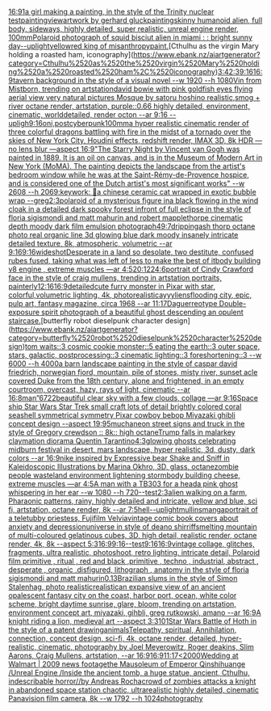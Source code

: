 [16:9](https://www.ebank.nz/aiartgenerator?category=16%3A9)[1](https://www.ebank.nz/aiartgenerator?category=1)[a girl making a painting, in the style of the Trinity nuclear test](https://www.ebank.nz/aiartgenerator?category=a%2520girl%2520making%2520a%2520painting%2C%2520in%2520the%2520style%2520of%2520the%2520Trinity%2520nuclear%2520test)[painting](https://www.ebank.nz/aiartgenerator?category=painting)[view](https://www.ebank.nz/aiartgenerator?category=view)[artwork by gerhard gluck](https://www.ebank.nz/aiartgenerator?category=artwork%2520by%2520gerhard%2520gluck)[painting](https://www.ebank.nz/aiartgenerator?category=painting)[skinny humanoid alien, full body, sideways, highly detailed, super realistic, unreal engine render, 100mm](https://www.ebank.nz/aiartgenerator?category=skinny%2520humanoid%2520alien%2C%2520full%2520body%2C%2520sideways%2C%2520highly%2520detailed%2C%2520super%2520realistic%2C%2520unreal%2520engine%2520render%2C%2520100mm)[Polaroid photograph of squid bisciut alien in miami : : bright sunny day](https://www.ebank.nz/aiartgenerator?category=Polaroid%2520photograph%2520of%2520squid%2520bisciut%2520alien%2520in%2520miami%2520%3A%2520%3A%2520bright%2520sunny%2520day)[--uplight](https://www.ebank.nz/aiartgenerator?category=--uplight)[yellow](https://www.ebank.nz/aiartgenerator?category=yellow)[red king of misanthropy](https://www.ebank.nz/aiartgenerator?category=red%2520king%2520of%2520misanthropy)[paint.](https://www.ebank.nz/aiartgenerator?category=paint.)[Cthulhu as the virgin Mary holding a roasted ham, iconography](https://www.ebank.nz/aiartgenerator?category=Cthulhu%2520as%2520the%2520virgin%2520Mary%2520holding%2520a%2520roasted%2520ham%2C%2520iconography)[3:4](https://www.ebank.nz/aiartgenerator?category=3%3A4)[2:3](https://www.ebank.nz/aiartgenerator?category=2%3A3)[9:16](https://www.ebank.nz/aiartgenerator?category=9%3A16)[16:9](https://www.ebank.nz/aiartgenerator?category=16%3A9)[tavern background in the style of a visual novel --w 1920 --h 1080](https://www.ebank.nz/aiartgenerator?category=tavern%2520background%2520in%2520the%2520style%2520of%2520a%2520visual%2520novel%2520--w%25201920%2520--h%25201080)[Vin from Mistborn, trending on artstation](https://www.ebank.nz/aiartgenerator?category=Vin%2520from%2520Mistborn%2C%2520trending%2520on%2520artstation)[david bowie with pink goldfish eyes flying aerial view very natural pictures  Mosque  by satoru hoshino  realistic,smog + river octane render, artstation,  purple::0.66  highly detailed, environment, cinematic, worlddetailed, render octon --ar 9:16 --upligh](https://www.ebank.nz/aiartgenerator?category=david%2520bowie%2520with%2520pink%2520goldfish%2520eyes%2520flying%2520aerial%2520view%2520very%2520natural%2520pictures%2520%2520Mosque%2520%2520by%2520satoru%2520hoshino%2520%2520realistic%2Csmog%2520%2B%2520river%2520octane%2520render%2C%2520artstation%2C%2520%2520purple%3A%3A0.66%2520%2520highly%2520detailed%2C%2520environment%2C%2520cinematic%2C%2520worlddetailed%2C%2520render%2520octon%2520--ar%25209%3A16%2520--upligh)[9:16](https://www.ebank.nz/aiartgenerator?category=9%3A16)[oni,postcyberpunk](https://www.ebank.nz/aiartgenerator?category=oni%2Cpostcyberpunk)[100mm](https://www.ebank.nz/aiartgenerator?category=100mm)[a hyper realistic  cinematic render of three colorful dragons battling with fire in the midst of a tornado over the skies of New York City, Houdini effects, redshift render, IMAX 3D, 8k HDR —no lens blur —aspect 16:9](https://www.ebank.nz/aiartgenerator?category=a%2520hyper%2520realistic%2520%2520cinematic%2520render%2520of%2520three%2520colorful%2520dragons%2520battling%2520with%2520fire%2520in%2520the%2520midst%2520of%2520a%2520tornado%2520over%2520the%2520skies%2520of%2520New%2520York%2520City%2C%2520Houdini%2520effects%2C%2520redshift%2520render%2C%2520IMAX%25203D%2C%25208k%2520HDR%2520%E2%80%94no%2520lens%2520blur%2520%E2%80%94aspect%252016%3A9)["The Starry Night by Vincent van Gogh was painted in 1889. It is an oil on canvas, and is in the Museum of Modern Art in New York (MoMA). The painting depicts the landscape from the artist's bedroom window while he was at the Saint-Rémy-de-Provence hospice, and is considered one of the Dutch artist's most significant works" --w 2608 --h 2069](https://www.ebank.nz/aiartgenerator?category=%22The%2520Starry%2520Night%2520by%2520Vincent%2520van%2520Gogh%2520was%2520painted%2520in%25201889.%2520It%2520is%2520an%2520oil%2520on%2520canvas%2C%2520and%2520is%2520in%2520the%2520Museum%2520of%2520Modern%2520Art%2520in%2520New%2520York%2520%28MoMA%29.%2520The%2520painting%2520depicts%2520the%2520landscape%2520from%2520the%2520artist%27s%2520bedroom%2520window%2520while%2520he%2520was%2520at%2520the%2520Saint-R%C3%A9my-de-Provence%2520hospice%2C%2520and%2520is%2520considered%2520one%2520of%2520the%2520Dutch%2520artist%27s%2520most%2520significant%2520works%22%2520--w%25202608%2520--h%25202069)[:keywork:  🤖](https://www.ebank.nz/aiartgenerator?category=%3Akeywork%3A%2520%2520%F0%9F%A4%96)[a chinese ceramic cat wrapped in exotic bubble wrap --greg](https://www.ebank.nz/aiartgenerator?category=a%2520chinese%2520ceramic%2520cat%2520wrapped%2520in%2520exotic%2520bubble%2520wrap%2520--greg)[2:3](https://www.ebank.nz/aiartgenerator?category=2%3A3)[polaroid of a mysterious figure ina black flowing in the wind cloak in a detailed dark spooky forest infront of full eclipse in the style of floria sigismondi and matt mahurin and robert mapplethorpe cinematic depth moody dark film emulsion photograph](https://www.ebank.nz/aiartgenerator?category=polaroid%2520of%2520a%2520mysterious%2520figure%2520ina%2520black%2520flowing%2520in%2520the%2520wind%2520cloak%2520in%2520a%2520detailed%2520dark%2520spooky%2520forest%2520infront%2520of%2520full%2520eclipse%2520in%2520the%2520style%2520of%2520floria%2520sigismondi%2520and%2520matt%2520mahurin%2520and%2520robert%2520mapplethorpe%2520cinematic%2520depth%2520moody%2520dark%2520film%2520emulsion%2520photograph)[49:7](https://www.ebank.nz/aiartgenerator?category=49%3A7)[dripping](https://www.ebank.nz/aiartgenerator?category=dripping)[ash thorp octane photo real organic line 3d glowing blue dark moody insanely intricate detailed texture, 8k, atmospheric, volumetric --ar 9:16](https://www.ebank.nz/aiartgenerator?category=ash%2520thorp%2520octane%2520photo%2520real%2520organic%2520line%25203d%2520glowing%2520blue%2520dark%2520moody%2520insanely%2520intricate%2520detailed%2520texture%2C%25208k%2C%2520atmospheric%2C%2520volumetric%2520--ar%25209%3A16)[9:16](https://www.ebank.nz/aiartgenerator?category=9%3A16)[wideshot](https://www.ebank.nz/aiartgenerator?category=wideshot)[Desperate in a land so desolate, two destitute, confused rubes fused, taking what was left of less to make the best of it](https://www.ebank.nz/aiartgenerator?category=Desperate%2520in%2520a%2520land%2520so%2520desolate%2C%2520two%2520destitute%2C%2520confused%2520rubes%2520fused%2C%2520taking%2520what%2520was%2520left%2520of%2520less%2520to%2520make%2520the%2520best%2520of%2520it)[body building v8 engine , extreme muscles —ar 4:5](https://www.ebank.nz/aiartgenerator?category=body%2520building%2520v8%2520engine%2520%2C%2520extreme%2520muscles%2520%E2%80%94ar%25204%3A5)[20:12](https://www.ebank.nz/aiartgenerator?category=20%3A12)[2](https://www.ebank.nz/aiartgenerator?category=2)[4:6](https://www.ebank.nz/aiartgenerator?category=4%3A6)[portrait of Cindy Crawford face in the style of craig mullens, trending in artstation portraits, painterly](https://www.ebank.nz/aiartgenerator?category=portrait%2520of%2520Cindy%2520Crawford%2520face%2520in%2520the%2520style%2520of%2520craig%2520mullens%2C%2520trending%2520in%2520artstation%2520portraits%2C%2520painterly)[12:16](https://www.ebank.nz/aiartgenerator?category=12%3A16)[16:9](https://www.ebank.nz/aiartgenerator?category=16%3A9)[detailed](https://www.ebank.nz/aiartgenerator?category=detailed)[cute furry monster in Pixar with star, colorful,volumetric lighting, 4k, photorealistic](https://www.ebank.nz/aiartgenerator?category=cute%2520furry%2520monster%2520in%2520Pixar%2520with%2520star%2C%2520colorful%2Cvolumetric%2520lighting%2C%25204k%2C%2520photorealistic)[ayyyliens](https://www.ebank.nz/aiartgenerator?category=ayyyliens)[flooding city, epic, pulp art, fantasy magazine, circa 1968 --ar 11:17](https://www.ebank.nz/aiartgenerator?category=flooding%2520city%2C%2520epic%2C%2520pulp%2520art%2C%2520fantasy%2520magazine%2C%2520circa%25201968%2520--ar%252011%3A17)[Daguerreotype Double-exposure spirit photograph of a beautiful ghost descending an opulent staircase.](https://www.ebank.nz/aiartgenerator?category=Daguerreotype%2520Double-exposure%2520spirit%2520photograph%2520of%2520a%2520beautiful%2520ghost%2520descending%2520an%2520opulent%2520staircase.)[butterfly robot dieselpunk character design](https://www.ebank.nz/aiartgenerator?category=butterfly%2520robot%2520dieselpunk%2520character%2520design)[tom waits::3 cosmic cookie monster::5 eating the earth::3 outer space, stars, galactic, postprocessing::3 cinematic lighting::3 foreshortening::3  --w 6000 --h 4000](https://www.ebank.nz/aiartgenerator?category=tom%2520waits%3A%3A3%2520cosmic%2520cookie%2520monster%3A%3A5%2520eating%2520the%2520earth%3A%3A3%2520outer%2520space%2C%2520stars%2C%2520galactic%2C%2520postprocessing%3A%3A3%2520cinematic%2520lighting%3A%3A3%2520foreshortening%3A%3A3%2520%2520--w%25206000%2520--h%25204000)[a barn landscape painting in the style of caspar david friedrich, norwegian fjord, mountain, pile of stones, misty river, sunset acle covered Duke from the 18th century, alone and frightened, in an empty courtroom, overcast, hazy, rays of light, cinematic --ar 16:8](https://www.ebank.nz/aiartgenerator?category=a%2520barn%2520landscape%2520painting%2520in%2520the%2520style%2520of%2520caspar%2520david%2520friedrich%2C%2520norwegian%2520fjord%2C%2520mountain%2C%2520pile%2520of%2520stones%2C%2520misty%2520river%2C%2520sunset%2520acle%2520covered%2520Duke%2520from%2520the%252018th%2520century%2C%2520alone%2520and%2520frightened%2C%2520in%2520an%2520empty%2520courtroom%2C%2520overcast%2C%2520hazy%2C%2520rays%2520of%2520light%2C%2520cinematic%2520--ar%252016%3A8)[man”](https://www.ebank.nz/aiartgenerator?category=man%E2%80%9D)[6722](https://www.ebank.nz/aiartgenerator?category=6722)[beautiful clear sky with a few clouds, collage —ar 9:16](https://www.ebank.nz/aiartgenerator?category=beautiful%2520clear%2520sky%2520with%2520a%2520few%2520clouds%2C%2520collage%2520%E2%80%94ar%25209%3A16)[Space ship Star Wars Star Trek small craft lots of detail brightly colored coral seashell symmetrical symmetry Pixar cowboy bebop Miyazaki ghibli concept design --aspect 19:9](https://www.ebank.nz/aiartgenerator?category=Space%2520ship%2520Star%2520Wars%2520Star%2520Trek%2520small%2520craft%2520lots%2520of%2520detail%2520brightly%2520colored%2520coral%2520seashell%2520symmetrical%2520symmetry%2520Pixar%2520cowboy%2520bebop%2520Miyazaki%2520ghibli%2520concept%2520design%2520--aspect%252019%3A9)[5](https://www.ebank.nz/aiartgenerator?category=5)[mucha](https://www.ebank.nz/aiartgenerator?category=mucha)[neon street signs and truck in the style of Gregory crewdson :: 8k:: high octane](https://www.ebank.nz/aiartgenerator?category=neon%2520street%2520signs%2520and%2520truck%2520in%2520the%2520style%2520of%2520Gregory%2520crewdson%2520%3A%3A%25208k%3A%3A%2520high%2520octane)[Trump falls in malarkey claymation diorama Quentin Tarantino](https://www.ebank.nz/aiartgenerator?category=Trump%2520falls%2520in%2520malarkey%2520claymation%2520diorama%2520Quentin%2520Tarantino)[4:3](https://www.ebank.nz/aiartgenerator?category=4%3A3)[glowing ghosts celebrating midburn festival  in desert, mars landscape, hyper realistic, 3d, dusty,  dark colors  --ar 16:9](https://www.ebank.nz/aiartgenerator?category=glowing%2520ghosts%2520celebrating%2520midburn%2520festival%2520%2520in%2520desert%2C%2520mars%2520landscape%2C%2520hyper%2520realistic%2C%25203d%2C%2520dusty%2C%2520%2520dark%2520colors%2520%2520--ar%252016%3A9)[nike inspired by Expressive bear Shake and Sniff in Kaleidoscopic Illustrations by Marina Okhro, 3D, glass, octane](https://www.ebank.nz/aiartgenerator?category=nike%2520inspired%2520by%2520Expressive%2520bear%2520Shake%2520and%2520Sniff%2520in%2520Kaleidoscopic%2520Illustrations%2520by%2520Marina%2520Okhro%2C%25203D%2C%2520glass%2C%2520octane)[zombie people wasteland environment lightening storm](https://www.ebank.nz/aiartgenerator?category=zombie%2520people%2520wasteland%2520environment%2520lightening%2520storm)[body building cheese, extreme muscles —ar 4:5](https://www.ebank.nz/aiartgenerator?category=body%2520building%2520cheese%2C%2520extreme%2520muscles%2520%E2%80%94ar%25204%3A5)[A man with a TB303 for a head](https://www.ebank.nz/aiartgenerator?category=A%2520man%2520with%2520a%2520TB303%2520for%2520a%2520head)[a pink ghost whispering in her ear --w 1080 --h 720](https://www.ebank.nz/aiartgenerator?category=a%2520pink%2520ghost%2520whispering%2520in%2520her%2520ear%2520--w%25201080%2520--h%2520720)[--test](https://www.ebank.nz/aiartgenerator?category=--test)[2:3](https://www.ebank.nz/aiartgenerator?category=2%3A3)[alien walking on a farm, Pharaonic patterns, rainy, highly detailed and intricate, yellow and blue, sci fi, artstation, octane render, 8k --ar 7:5](https://www.ebank.nz/aiartgenerator?category=alien%2520walking%2520on%2520a%2520farm%2C%2520Pharaonic%2520patterns%2C%2520rainy%2C%2520highly%2520detailed%2520and%2520intricate%2C%2520yellow%2520and%2520blue%2C%2520sci%2520fi%2C%2520artstation%2C%2520octane%2520render%2C%25208k%2520--ar%25207%3A5)[hell](https://www.ebank.nz/aiartgenerator?category=hell)[--uplight](https://www.ebank.nz/aiartgenerator?category=--uplight)[mullins](https://www.ebank.nz/aiartgenerator?category=mullins)[manga](https://www.ebank.nz/aiartgenerator?category=manga)[portrait of a teletubby priestess, Fujifilm Velvia](https://www.ebank.nz/aiartgenerator?category=portrait%2520of%2520a%2520teletubby%2520priestess%2C%2520Fujifilm%2520Velvia)[vintage comic book covers about anxiety and depression](https://www.ebank.nz/aiartgenerator?category=vintage%2520comic%2520book%2520covers%2520about%2520anxiety%2520and%2520depression)[universe in style of deano shirriffs](https://www.ebank.nz/aiartgenerator?category=universe%2520in%2520style%2520of%2520deano%2520shirriffs)[melting mountain of multi-coloured gelatinous cubes, 3D, high detail, realistic render, octane render, 4k, 8k --aspect 5:3](https://www.ebank.nz/aiartgenerator?category=melting%2520mountain%2520of%2520multi-coloured%2520gelatinous%2520cubes%2C%25203D%2C%2520high%2520detail%2C%2520realistic%2520render%2C%2520octane%2520render%2C%25204k%2C%25208k%2520--aspect%25205%3A3)[16:9](https://www.ebank.nz/aiartgenerator?category=16%3A9)[9:16](https://www.ebank.nz/aiartgenerator?category=9%3A16)[--test](https://www.ebank.nz/aiartgenerator?category=--test)[9:16](https://www.ebank.nz/aiartgenerator?category=9%3A16)[16:9](https://www.ebank.nz/aiartgenerator?category=16%3A9)[vintage collage, glitches, fragments, ultra realistic, photoshoot, retro lighting, intricate detail, Polaroid film primitive , ritual , red and black ,primitive , techno , industrial, abstract , desperate , organic ,disfigured, lithograph , anatomy in the style of floria sigismondi and matt mahurin](https://www.ebank.nz/aiartgenerator?category=vintage%2520collage%2C%2520glitches%2C%2520fragments%2C%2520ultra%2520realistic%2C%2520photoshoot%2C%2520retro%2520lighting%2C%2520intricate%2520detail%2C%2520Polaroid%2520film%2520primitive%2520%2C%2520ritual%2520%2C%2520red%2520and%2520black%2520%2Cprimitive%2520%2C%2520techno%2520%2C%2520industrial%2C%2520abstract%2520%2C%2520desperate%2520%2C%2520organic%2520%2Cdisfigured%2C%2520lithograph%2520%2C%2520anatomy%2520in%2520the%2520style%2520of%2520floria%2520sigismondi%2520and%2520matt%2520mahurin)[0.13](https://www.ebank.nz/aiartgenerator?category=0.13)[Brazilian slums in the style of Simon Stalenhag, photo realistic](https://www.ebank.nz/aiartgenerator?category=Brazilian%2520slums%2520in%2520the%2520style%2520of%2520Simon%2520Stalenhag%2C%2520photo%2520realistic)[realistic](https://www.ebank.nz/aiartgenerator?category=realistic)[an expansive view of an ancient opalescent fantasy city on the coast, harbor port, ocean, white color scheme, bright daytime sunrise, glare, bloom, trending on artstation, environment concept art, miyazaki, gihbli, greg rutkowski, amano --ar 16:9](https://www.ebank.nz/aiartgenerator?category=an%2520expansive%2520view%2520of%2520an%2520ancient%2520opalescent%2520fantasy%2520city%2520on%2520the%2520coast%2C%2520harbor%2520port%2C%2520ocean%2C%2520white%2520color%2520scheme%2C%2520bright%2520daytime%2520sunrise%2C%2520glare%2C%2520bloom%2C%2520trending%2520on%2520artstation%2C%2520environment%2520concept%2520art%2C%2520miyazaki%2C%2520gihbli%2C%2520greg%2520rutkowski%2C%2520amano%2520--ar%252016%3A9)[A knight riding a lion, medieval art --aspect 3:3](https://www.ebank.nz/aiartgenerator?category=A%2520knight%2520riding%2520a%2520lion%2C%2520medieval%2520art%2520--aspect%25203%3A3)[10](https://www.ebank.nz/aiartgenerator?category=10)[1](https://www.ebank.nz/aiartgenerator?category=1)[Star Wars Battle of Hoth in the style of a patent drawing](https://www.ebank.nz/aiartgenerator?category=Star%2520Wars%2520Battle%2520of%2520Hoth%2520in%2520the%2520style%2520of%2520a%2520patent%2520drawing)[animals](https://www.ebank.nz/aiartgenerator?category=animals)[Telepathy, spiritual, Annihilation, connection, concept design, sci-fi, 4k, octane render, detailed, hyper-realistic, cinematic, photography by Joel Meyerowitz, Roger deakins, Slim Aarons, Craig Mullens, artstation, --ar 16:9](https://www.ebank.nz/aiartgenerator?category=Telepathy%2C%2520spiritual%2C%2520Annihilation%2C%2520connection%2C%2520concept%2520design%2C%2520sci-fi%2C%25204k%2C%2520octane%2520render%2C%2520detailed%2C%2520hyper-realistic%2C%2520cinematic%2C%2520photography%2520by%2520Joel%2520Meyerowitz%2C%2520Roger%2520deakins%2C%2520Slim%2520Aarons%2C%2520Craig%2520Mullens%2C%2520artstation%2C%2520--ar%252016%3A9)[16:9](https://www.ebank.nz/aiartgenerator?category=16%3A9)[11:17](https://www.ebank.nz/aiartgenerator?category=11%3A17)[<2000](https://www.ebank.nz/aiartgenerator?category=%3C2000)[Wedding at Walmart | 2009 news footage](https://www.ebank.nz/aiartgenerator?category=Wedding%2520at%2520Walmart%2520%7C%25202009%2520news%2520footage)[the Mausoleum of Emperor Qinshihuange /Unreal Engine /Inside the ancient tomb, a huge statue, ancient, Cthulhu, indescribable horror//by Andreas Rocha](https://www.ebank.nz/aiartgenerator?category=the%2520Mausoleum%2520of%2520Emperor%2520Qinshihuange%2520/Unreal%2520Engine%2520/Inside%2520the%2520ancient%2520tomb%2C%2520a%2520huge%2520statue%2C%2520ancient%2C%2520Cthulhu%2C%2520indescribable%2520horror//by%2520Andreas%2520Rocha)[crowd of zombies attacks a knight in abandoned space station chaotic, ultrarealistic highly detailed, cinematic Panavision film camera, 8k --w 1792 --h 1024](https://www.ebank.nz/aiartgenerator?category=crowd%2520of%2520zombies%2520attacks%2520a%2520knight%2520in%2520abandoned%2520space%2520station%2520chaotic%2C%2520ultrarealistic%2520highly%2520detailed%2C%2520cinematic%2520Panavision%2520film%2520camera%2C%25208k%2520--w%25201792%2520--h%25201024)[photography](https://www.ebank.nz/aiartgenerator?category=photography)